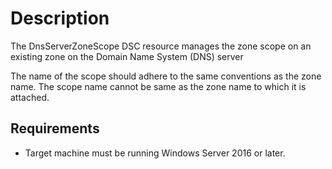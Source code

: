 # Description

The DnsServerZoneScope DSC resource manages the zone scope on an existing zone on the Domain Name System (DNS) server

The name of the scope should adhere to the same conventions as the zone name. The scope name cannot be same as the zone name to which it is attached.

## Requirements

- Target machine must be running Windows Server 2016 or later.
